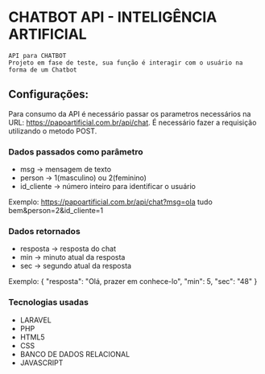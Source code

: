 # CHATBOT API - INTELIGÊNCIA ARTIFICIAL

    API para CHATBOT
    Projeto em fase de teste, sua função é interagir com o usuário na forma de um Chatbot

###


## Configurações: 

Para consumo da API é necessário passar os parametros necessários na URL: https://papoartificial.com.br/api/chat. É necessário fazer a requisição utilizando o metodo POST.

### Dados passados como parâmetro

* msg -> mensagem de texto
* person -> 1(masculino) ou 2(feminino)
* id_cliente -> número inteiro para identificar o usuário

Exemplo: https://papoartificial.com.br/api/chat?msg=ola tudo bem&person=2&id_cliente=1

### Dados retornados

* resposta -> resposta do chat
* min -> minuto atual da resposta
* sec -> segundo atual da resposta

Exemplo:
{
    "resposta": "Olá, prazer em conhece-lo",
    "min": 5,
    "sec": "48"
}



### Tecnologias usadas
* LARAVEL
* PHP
* HTML5
* CSS
* BANCO DE DADOS RELACIONAL
* JAVASCRIPT